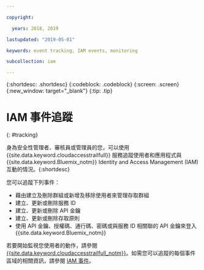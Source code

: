 ```yaml
---

copyright:

  years: 2018, 2019

lastupdated: "2019-05-01"

keywords: event tracking, IAM events, monitoring

subcollection: iam

---
```


{:shortdesc: .shortdesc}
{:codeblock: .codeblock}
{:screen: .screen}
{:new_window: target="_blank"}
{:tip: .tip}

# IAM 事件追蹤
{: #tracking}

身為安全性管理者、審核員或管理員的您，可以使用 {{site.data.keyword.cloudaccesstrailfull}} 服務追蹤使用者和應用程式與 {{site.data.keyword.Bluemix_notm}} Identity and Access Management (IAM) 互動的情況。{:shortdesc}

您可以追蹤下列事件：

* 藉由建立及刪除群組或新增及移除使用者來管理存取群組
* 建立、更新或刪除服務 ID
* 建立、更新或刪除 API 金鑰
* 建立、更新或刪除存取原則
* 使用 API 金鑰、授權碼、通行碼、密碼或與服務 ID 相關聯的 API 金鑰來登入 {{site.data.keyword.Bluemix_notm}}

若要開始監視您使用者的動作，請參閱 [{{site.data.keyword.cloudaccesstrailfull_notm}}](/docs/services/cloud-activity-tracker?topic=cloud-activity-tracker-getting-started)。如需您可以追蹤的每個事件區域的相關資訊，請參閱 [IAM 事件](/docs/services/cloud-activity-tracker?topic=cloud-activity-tracker-at_events_iam)。
